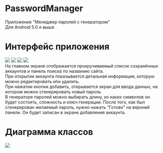 # PasswordManager
Приложение "Менеджер паролей с генератором"<br>Для Android 5.0 и выше<br>
<h1>Интерфейс приложения</h1>
<div>
<img src="https://s8.hostingkartinok.com/uploads/images/2020/06/0c5517c7237727919e6edf39e853a3af.png">
<img src="https://i.ibb.co/XZLZzd0/2020-06-30-12-35-50.png">
<img src="https://i.ibb.co/Gng4dbM/2020-06-30-12-36-16.png">
<img src="https://i.ibb.co/g449hhJ/2020-06-30-12-36-38.png">
</div>
На главном экране отображается прокручиваемый список сохранённых аккаунтов и панель поиска по названию сайта.<br>
При открытии аккаунта показывается детальная информация, которую можно редактировать или удалить.<br>
При нажатии кнопки добавить, открывается экран для ввода данных, на котором можно сгенерировать новый пароль<br>
В генераторе паролей можно выбирать длину, из каких символов он будет состоять, сложность и ключ генерации.
После того, как был сгенерирован желаемый пароль, нужно нажать "Готово" на верхней панели. Он будет записан в экране добавления аккаунта.<br>
<h1>Диаграмма классов</h1>
<img src="https://i.ibb.co/VSL3RFZ/pm.png">
